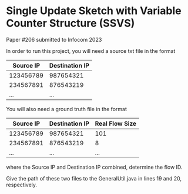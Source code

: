 # Single Update Sketch with Variable Counter Structure (SSVS)
Paper #206 submitted to Infocom 2023

In order to run this project, you will need a source txt file in the format

Source IP | Destination IP
--- | --- 
123456789 | 987654321 
234567891 | 876543219
... | ...



You will also need a ground truth file in the format

Source IP | Destination IP | Real Flow Size
--- | --- | ---
123456789 | 987654321 | 101
234567891 | 876543219 | 8
... | ... | ...

where the Source IP and Destination IP combined, determine the flow ID.

Give the path of these two files to the GeneralUtil.java in lines 19 and 20, respectively.
